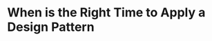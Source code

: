 
# When is the Right Time to Apply a Design Pattern


[logo]: ./resources/thinking-face.svg "Logo Title Text 2"
